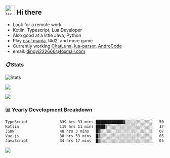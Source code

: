 ## <img alt="wave" src="https://raw.githubusercontent.com/MartinHeinz/MartinHeinz/master/wave.gif" width="30px"> Hi there

- Look for a remote work
- Kotlin, Typescript, Lua Developer
- Also good at a little Java, Python
- Play [osu! mania](https://osu.ppy.sh/users/29808669), l4d2, and more game
- Currently working [ChatLuna](https://github.com/ChatLunaLab), [lua-parser](https://github.com/dingyi222666/lua-parser), [AndroCode](https://github.com/dingyi222666/AndroCode)
- email: [dingyi222666@foxmail.com](mailto:dingyi222666@foxmail.com)

### 📋Stats

![Stats](https://github-readme-stats.vercel.app/api?username=dingyi222666&show_icons=true&icon_color=47A69E&title_color=47A69E&count_private=true)    

![](https://api.githubtrends.io/user/svg/dingyi222666/langs?time_range=one_year&include_private=True&loc_metric=changed&theme=classic)

![](http://github-profile-summary-cards.vercel.app/api/cards/productive-time?username=dingyi222666&theme=nord_dark&utcOffset=8)

### 📊 Yearly Development Breakdown

<!--START_SECTION:waka-->

```txt
TypeScript              339 hrs 33 mins ████████████▓░░░░░░░░░░░░   50.42 %
Kotlin                  119 hrs 11 mins ████▒░░░░░░░░░░░░░░░░░░░░   17.70 %
JSON                    48 hrs 3 mins   █▓░░░░░░░░░░░░░░░░░░░░░░░   07.14 %
Vue.js                  38 hrs 53 mins  █▒░░░░░░░░░░░░░░░░░░░░░░░   05.77 %
JavaScript              34 hrs 17 mins  █▒░░░░░░░░░░░░░░░░░░░░░░░   05.09 %
```

<!--END_SECTION:waka-->

![](https://komarev.com/ghpvc/?username=dingyi222666)
